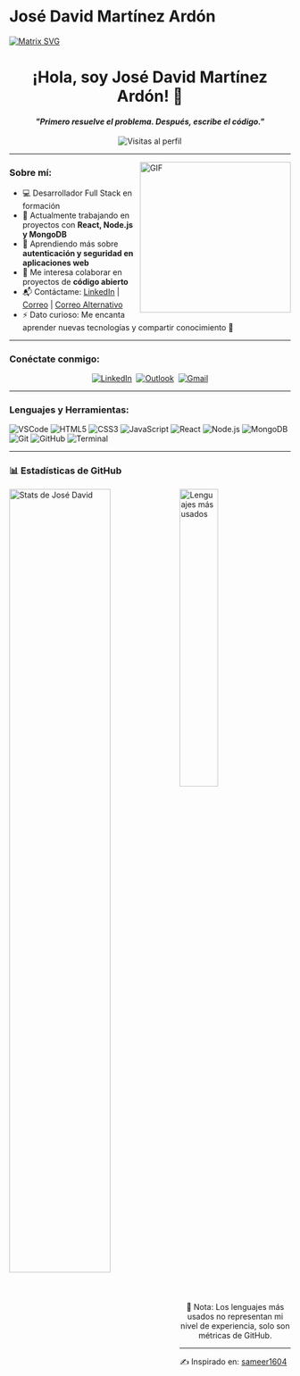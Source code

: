 # José David Martínez Ardón

[![Matrix SVG](https://raw.githubusercontent.com/rodrigograca31/rodrigograca31/master/matrix.svg)](https://www.youtube.com/watch?v=SDkAGkd4NLc) 

<h1 align="center"><b>¡Hola, soy José David Martínez Ardón! 👋</b></h1>

<h4 align="center"><i>"Primero resuelve el problema. Después, escribe el código."</i></h4>

<p align="center">
  <img src="https://komarev.com/ghpvc/?username=Jdma-2&label=Profile%20views&color=0e75b6&style=flat" alt="Visitas al perfil"/>
</p>

---

<img align="right" height="270px" alt="GIF" src="https://media.giphy.com/media/CVtNe84hhYF9u/giphy.gif" />

### Sobre mí:
- 💻 Desarrollador Full Stack en formación  
- 🔭 Actualmente trabajando en proyectos con **React, Node.js y MongoDB**  
- 🌱 Aprendiendo más sobre **autenticación y seguridad en aplicaciones web**  
- 👯 Me interesa colaborar en proyectos de **código abierto**  
- 📬 Contáctame: [LinkedIn](https://www.linkedin.com/in/jose-david-martinez-ardon-3167a9224/) | [Correo](mailto:jdma_cachito52@hotmail.com) | [Correo Alternativo](mailto:jdma.cachicacho53@gmail.com)  
- ⚡ Dato curioso: Me encanta aprender nuevas tecnologías y compartir conocimiento 🚀  

---

### Conéctate conmigo:

<p align="center">
<a href="https://www.linkedin.com/in/jose-david-martinez-ardon-3167a9224/"><img src="https://img.shields.io/badge/linkedin-%230077B5.svg?&style=for-the-badge&logo=linkedin&logoColor=white" alt="LinkedIn" /></a>&nbsp;
<a href="mailto:jdma_cachito52@hotmail.com"><img src="https://img.shields.io/badge/Outlook-0078D4?style=for-the-badge&logo=microsoft-outlook&logoColor=white" alt="Outlook"/></a>&nbsp;
<a href="mailto:jdma.cachicacho53@gmail.com"><img src="https://img.shields.io/badge/Gmail-D14836?style=for-the-badge&logo=gmail&logoColor=white" alt="Gmail"/></a>
</p>

---

### Lenguajes y Herramientas:  

![VSCode](https://img.shields.io/badge/VSCode-0078d7?style=for-the-badge&logo=visual-studio-code&logoColor=white)
![HTML5](https://img.shields.io/badge/HTML5-E34F26?style=for-the-badge&logo=html5&logoColor=white)
![CSS3](https://img.shields.io/badge/CSS3-1572B6?style=for-the-badge&logo=css3&logoColor=white)
![JavaScript](https://img.shields.io/badge/JavaScript-F7DF1E?style=for-the-badge&logo=javascript&logoColor=black)
![React](https://img.shields.io/badge/React-20232A?style=for-the-badge&logo=react&logoColor=61DAFB)
![Node.js](https://img.shields.io/badge/Node.js-43853D?style=for-the-badge&logo=node.js&logoColor=white)
![MongoDB](https://img.shields.io/badge/MongoDB-4EA94B?style=for-the-badge&logo=mongodb&logoColor=white)
![Git](https://img.shields.io/badge/Git-F05032?style=for-the-badge&logo=git&logoColor=white)
![GitHub](https://img.shields.io/badge/GitHub-100000?style=for-the-badge&logo=github&logoColor=white)
![Terminal](https://img.shields.io/badge/Terminal-black?style=for-the-badge&logo=windows-terminal&logoColor=white)

---

### 📊 Estadísticas de GitHub  

<img align="left" src="https://github-readme-stats-git-masterrstaa-rickstaa.vercel.app/api?username=Jdma-2&show_icons=true&include_all_commits=true&title_color=fff&icon_color=79ff97&text_color=efefef&bg_color=24292e" alt="Stats de José David" width="60%">
  
<img src="https://github-readme-stats-git-masterrstaa-rickstaa.vercel.app/api/top-langs/?username=Jdma-2&show_icons=true&hide_border=true&theme=radical" width="37%" alt="Lenguajes más usados">


<p align="center">
    📌 Nota: Los lenguajes más usados no representan mi nivel de experiencia, solo son métricas de GitHub.
</p>

---
✍️ Inspirado en: [sameer1604](https://github.com/sameer1604)
